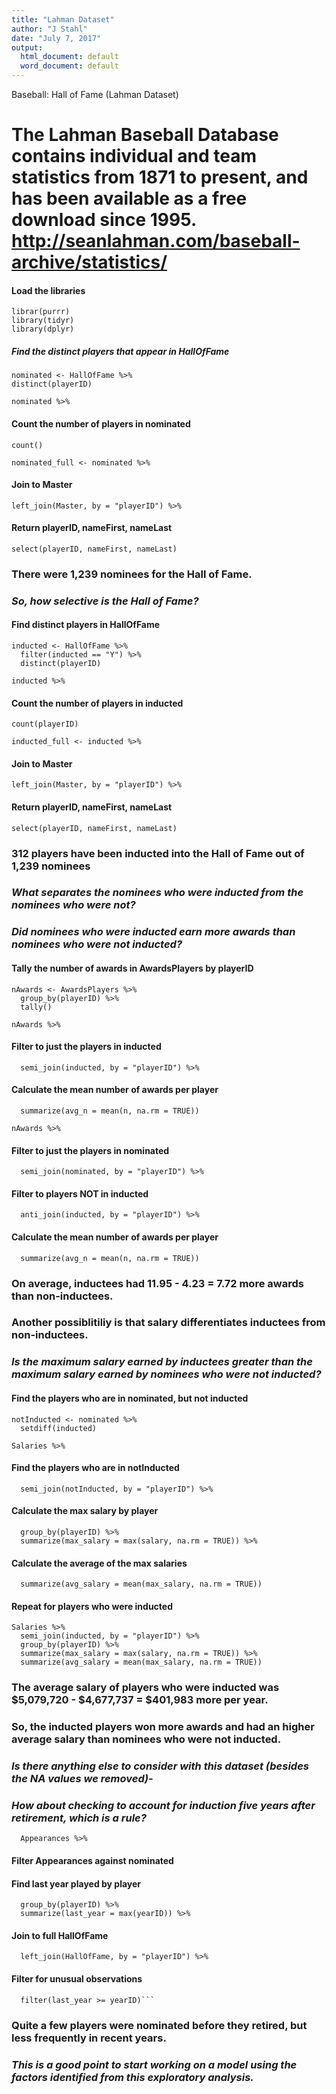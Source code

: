 ```yaml
---
title: "Lahman Dataset"
author: "J Stahl"
date: "July 7, 2017"
output:
  html_document: default
  word_document: default
---
```

Baseball: Hall of Fame
(Lahman Dataset)

The Lahman Baseball Database contains individual and team statistics from 1871 to present, and has been available as a free download since 1995. <http://seanlahman.com/baseball-archive/statistics/>
================

#### Load the libraries

    librar(purrr)
    library(tidyr)
    library(dplyr)

##### Find the distinct players that appear in HallOfFame
```
nominated <- HallOfFame %>% 
distinct(playerID)

nominated %>%
```
#### Count the number of players in nominated
```
count()

nominated_full <- nominated %>%
```
#### Join to Master
```
left_join(Master, by = "playerID") %>%
```
#### Return playerID, nameFirst, nameLast
```
select(playerID, nameFirst, nameLast)
```
### There were 1,239 nominees for the Hall of Fame. 
### *So, how selective is the Hall of Fame?*

#### Find distinct players in HallOfFame
```
inducted <- HallOfFame %>% 
  filter(inducted == "Y") %>%
  distinct(playerID)

inducted %>% 
```
#### Count the number of players in inducted
```
count(playerID)

inducted_full <- inducted %>% 
```

#### Join to Master
```
left_join(Master, by = "playerID") %>% 
```

#### Return playerID, nameFirst, nameLast
```
select(playerID, nameFirst, nameLast)
```

### 312 players have been inducted into the Hall of Fame out of 1,239 nominees
### *What separates the nominees who were inducted from the nominees who were not?*
### *Did nominees who were inducted earn more awards than nominees who were not inducted?*

#### Tally the number of awards in AwardsPlayers by playerID
```
nAwards <- AwardsPlayers %>% 
  group_by(playerID) %>% 
  tally()

nAwards %>% 
```
#### Filter to just the players in inducted 
```
  semi_join(inducted, by = "playerID") %>% 
```
#### Calculate the mean number of awards per player
```
  summarize(avg_n = mean(n, na.rm = TRUE))

nAwards %>% 
```
#### Filter to just the players in nominated 
```
  semi_join(nominated, by = "playerID") %>%
```

#### Filter to players NOT in inducted 
```
  anti_join(inducted, by = "playerID") %>%
```

#### Calculate the mean number of awards per player
```
  summarize(avg_n = mean(n, na.rm = TRUE))
```

### On average, inductees had 11.95 - 4.23 = 7.72 more awards than non-inductees. 
### Another possiblitiliy is that salary differentiates inductees from non-inductees. 
### *Is the maximum salary earned by inductees greater than the maximum salary earned by nominees who were not inducted?*

#### Find the players who are in nominated, but not inducted
```
notInducted <- nominated %>% 
  setdiff(inducted)

Salaries %>% 
```
#### Find the players who are in notInducted
```
  semi_join(notInducted, by = "playerID") %>%
```

#### Calculate the max salary by player
```
  group_by(playerID) %>% 
  summarize(max_salary = max(salary, na.rm = TRUE)) %>% 
```

#### Calculate the average of the max salaries
```
  summarize(avg_salary = mean(max_salary, na.rm = TRUE))
```
#### Repeat for players who were inducted
```
Salaries %>% 
  semi_join(inducted, by = "playerID") %>% 
  group_by(playerID) %>% 
  summarize(max_salary = max(salary, na.rm = TRUE)) %>% 
  summarize(avg_salary = mean(max_salary, na.rm = TRUE))
```

### The average salary of players who were inducted was $5,079,720 - $4,677,737 = $401,983 more per year.
### So, the inducted players won more awards and had an higher average salary than nominees who were not inducted.
### *Is there anything else to consider with this dataset (besides the NA values we removed)-*
### *How about checking to account for induction five years after retirement, which is a rule?*
```
  Appearances %>% 
```

#### Filter Appearances against nominated
#### Find last year played by player
```
  group_by(playerID) %>% 
  summarize(last_year = max(yearID)) %>% 
```

#### Join to full HallOfFame
```
  left_join(HallOfFame, by = "playerID") %>% 
```

#### Filter for unusual observations
```
  filter(last_year >= yearID)```
```

### Quite a few players were nominated before they retired, but less frequently in recent years.
### *This is a good point to start working on a model using the factors identified from this exploratory analysis.*